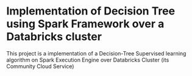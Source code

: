 # Implementation of Decision Tree using Spark Framework over a Databricks cluster
This project is a implementation of a Decision-Tree Supervised learning algorithm on Spark Execution Engine over Databricks Cluster (its Community Cloud Service)
